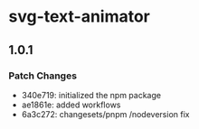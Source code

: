 # svg-text-animator

## 1.0.1

### Patch Changes

- 340e719: initialized the npm package
- ae1861e: added workflows
- 6a3c272: changesets/pnpm /nodeversion fix
